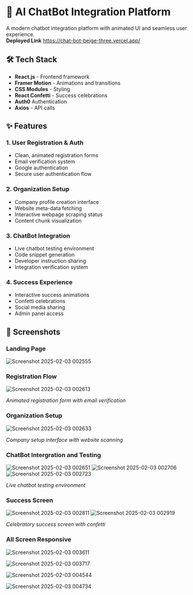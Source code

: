 # 🤖 AI ChatBot Integration Platform

A modern chatbot integration platform with animated UI and seamless user experience.   &nbsp;&nbsp;&nbsp;&nbsp;&nbsp;  
**Deployed Link** https://chat-bot-beige-three.vercel.app/

## 🛠️ Tech Stack

- **React.js** - Frontend framework
- **Framer Motion** - Animations and transitions
- **CSS Modules** - Styling
- **React Confetti** - Success celebrations
- **Auth0**  Authentication
- **Axios** - API calls



## ✨ Features

### 1. User Registration & Auth
- Clean, animated registration forms
- Email verification system
- Google authentication
- Secure user authentication flow

### 2. Organization Setup
- Company profile creation interface
- Website meta-data fetching
- Interactive webpage scraping status
- Content chunk visualization

### 3. ChatBot Integration
- Live chatbot testing environment
- Code snippet generation
- Developer instruction sharing
- Integration verification system

### 4. Success Experience
- Interactive success animations
- Confetti celebrations
- Social media sharing
- Admin panel access

## 📱 Screenshots

### Landing Page
![Screenshot 2025-02-03 002555](https://github.com/user-attachments/assets/d2f72b4b-01a4-4754-8a7a-9903d8464afe)


### Registration Flow
![Screenshot 2025-02-03 002613](https://github.com/user-attachments/assets/01ca32af-f6a3-483b-abac-a540af6ea562)

*Animated registration form with email verification*

### Organization Setup
![Screenshot 2025-02-03 002633](https://github.com/user-attachments/assets/c8261a9e-ebc9-4940-b098-a9fb9fe018c4)

*Company setup interface with website scanning*

### ChatBot Intergration and Testing 
![Screenshot 2025-02-03 002651](https://github.com/user-attachments/assets/88333fa0-a443-4b43-902d-c6a580063f9f)
![Screenshot 2025-02-03 002706](https://github.com/user-attachments/assets/5743b780-a24b-45e8-a5f6-a57f85cd1c38)
![Screenshot 2025-02-03 002723](https://github.com/user-attachments/assets/68b8bfeb-4f2f-4ce9-be7a-01ebabfb4358)

*Live chatbot testing environment*

### Success Screen
![Screenshot 2025-02-03 002811](https://github.com/user-attachments/assets/ef6d5269-495f-4786-86c2-cf911fef87e7)
![Screenshot 2025-02-03 002919](https://github.com/user-attachments/assets/93aa7511-4949-4b04-9dd9-c38b286493f9)

*Celebratory success screen with confetti*


### All Screen Responsive 
![Screenshot 2025-02-03 003611](https://github.com/user-attachments/assets/24791b64-6971-4fb8-9b4f-db3b23f13ac3)

![Screenshot 2025-02-03 003717](https://github.com/user-attachments/assets/af5b6134-082e-47d9-b184-9e58a763a5d5)

![Screenshot 2025-02-03 004544](https://github.com/user-attachments/assets/d5e549e2-376a-48a8-b97e-f2b87d07a6b3)


![Screenshot 2025-02-03 004734](https://github.com/user-attachments/assets/6ba3c32b-e42d-498f-b103-5440339cfa06)


